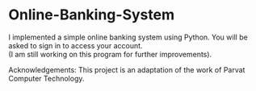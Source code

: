 # Online-Banking-System

I implemented a simple online banking system using Python. You will be asked to sign in to access your account.</br>
(I am still working on this program for further improvements).

Acknowledgements: This project is an adaptation of the work of Parvat Computer Technology.
